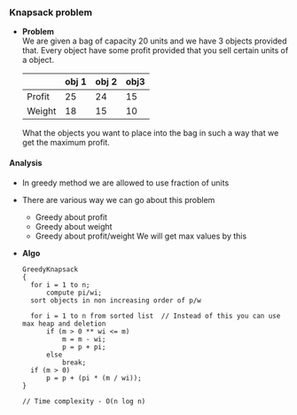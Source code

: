 ### Knapsack problem

- **Problem**  
  We are given a bag of capacity 20 units and we have 3 objects provided that. Every object have some profit
  provided that you sell certain units of a object.

  |        | obj 1  | obj 2   |  obj3  |
  | ------ | ------ | ------- | ------ |
  | Profit |   25   |   24    |   15   |
  | Weight |   18   |   15    |   10   |
  
  What the objects you want to place into the bag in such a way that we get the maximum profit.

#### Analysis
- In greedy method we are allowed to use fraction of units
- There are various way we can go about this problem
  - Greedy about profit
  - Greedy about weight
  - Greedy about profit/weight
    We will get max values by this

- **Algo**  
  ```
  GreedyKnapsack
  {
    for i = 1 to n;
        compute pi/wi;
    sort objects in non increasing order of p/w

    for i = 1 to n from sorted list  // Instead of this you can use max heap and deletion
        if (m > 0 ** wi <= m)
            m = m - wi;
            p = p + pi;
        else
            break;
    if (m > 0)
        p = p + (pi * (m / wi));  
  }
  
  // Time complexity - O(n log n)
  ```
